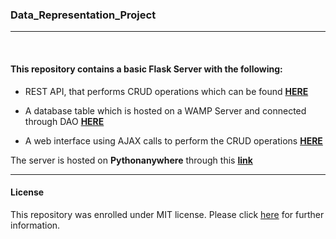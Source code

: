 ### Data_Representation_Project
***
<br>

#### This repository contains a  basic Flask Server with the following:

- REST API, that performs CRUD operations which can be found [**HERE**](https://github.com/G00387867/Data_Representation_Project/blob/main/rest_server.py)

- A database table which is hosted on a WAMP Server and connected through DAO [**HERE**](https://github.com/G00387867/Data_Representation_Project/blob/main/StockDAO.py)

- A web interface using AJAX calls to perform the CRUD operations [**HERE**](https://github.com/G00387867/Data_Representation_Project/blob/main/staticpages/index.html)

The server is hosted on **Pythonanywhere** through this [**link**](http://g00387867.pythonanywhere.com/)

***
#### License
This repository was enrolled under MIT license. Please click [here](https://github.com/G00387867/Data_Representation_Project/blob/main/LICENSE) for further information.
